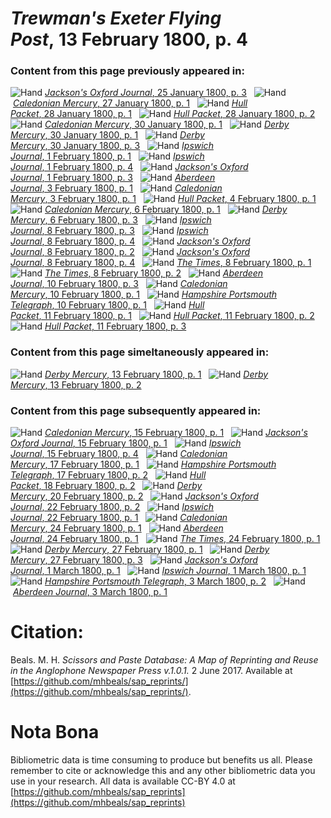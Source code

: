 # *Trewman's Exeter Flying Post*, 13 February 1800, p. 4  
  
### Content from this page previously appeared in:  
![Hand](http://scissorsandpaste.net/wp-content/uploads/2017/06/smallhandpointer.png) [*Jackson's Oxford Journal*, 25 January 1800, p. 3](https://mhbeals.github.io/sap_html/Jackson's-Oxford-Journal/Jackson's-Oxford-Journal-25-January-1800-p-3)  
![Hand](http://scissorsandpaste.net/wp-content/uploads/2017/06/smallhandpointer.png) [*Caledonian Mercury*, 27 January 1800, p. 1](https://mhbeals.github.io/sap_html/Caledonian-Mercury/Caledonian-Mercury-27-January-1800-p-1)  
![Hand](http://scissorsandpaste.net/wp-content/uploads/2017/06/smallhandpointer.png) [*Hull Packet*, 28 January 1800, p. 1](https://mhbeals.github.io/sap_html/Hull-Packet/Hull-Packet-28-January-1800-p-1)  
![Hand](http://scissorsandpaste.net/wp-content/uploads/2017/06/smallhandpointer.png) [*Hull Packet*, 28 January 1800, p. 2](https://mhbeals.github.io/sap_html/Hull-Packet/Hull-Packet-28-January-1800-p-2)  
![Hand](http://scissorsandpaste.net/wp-content/uploads/2017/06/smallhandpointer.png) [*Caledonian Mercury*, 30 January 1800, p. 1](https://mhbeals.github.io/sap_html/Caledonian-Mercury/Caledonian-Mercury-30-January-1800-p-1)  
![Hand](http://scissorsandpaste.net/wp-content/uploads/2017/06/smallhandpointer.png) [*Derby Mercury*, 30 January 1800, p. 1](https://mhbeals.github.io/sap_html/Derby-Mercury/Derby-Mercury-30-January-1800-p-1)  
![Hand](http://scissorsandpaste.net/wp-content/uploads/2017/06/smallhandpointer.png) [*Derby Mercury*, 30 January 1800, p. 3](https://mhbeals.github.io/sap_html/Derby-Mercury/Derby-Mercury-30-January-1800-p-3)  
![Hand](http://scissorsandpaste.net/wp-content/uploads/2017/06/smallhandpointer.png) [*Ipswich Journal*, 1 February 1800, p. 1](https://mhbeals.github.io/sap_html/Ipswich-Journal/Ipswich-Journal-1-February-1800-p-1)  
![Hand](http://scissorsandpaste.net/wp-content/uploads/2017/06/smallhandpointer.png) [*Ipswich Journal*, 1 February 1800, p. 4](https://mhbeals.github.io/sap_html/Ipswich-Journal/Ipswich-Journal-1-February-1800-p-4)  
![Hand](http://scissorsandpaste.net/wp-content/uploads/2017/06/smallhandpointer.png) [*Jackson's Oxford Journal*, 1 February 1800, p. 3](https://mhbeals.github.io/sap_html/Jackson's-Oxford-Journal/Jackson's-Oxford-Journal-1-February-1800-p-3)  
![Hand](http://scissorsandpaste.net/wp-content/uploads/2017/06/smallhandpointer.png) [*Aberdeen Journal*, 3 February 1800, p. 1](https://mhbeals.github.io/sap_html/Aberdeen-Journal/Aberdeen-Journal-3-February-1800-p-1)  
![Hand](http://scissorsandpaste.net/wp-content/uploads/2017/06/smallhandpointer.png) [*Caledonian Mercury*, 3 February 1800, p. 1](https://mhbeals.github.io/sap_html/Caledonian-Mercury/Caledonian-Mercury-3-February-1800-p-1)  
![Hand](http://scissorsandpaste.net/wp-content/uploads/2017/06/smallhandpointer.png) [*Hull Packet*, 4 February 1800, p. 1](https://mhbeals.github.io/sap_html/Hull-Packet/Hull-Packet-4-February-1800-p-1)  
![Hand](http://scissorsandpaste.net/wp-content/uploads/2017/06/smallhandpointer.png) [*Caledonian Mercury*, 6 February 1800, p. 1](https://mhbeals.github.io/sap_html/Caledonian-Mercury/Caledonian-Mercury-6-February-1800-p-1)  
![Hand](http://scissorsandpaste.net/wp-content/uploads/2017/06/smallhandpointer.png) [*Derby Mercury*, 6 February 1800, p. 3](https://mhbeals.github.io/sap_html/Derby-Mercury/Derby-Mercury-6-February-1800-p-3)  
![Hand](http://scissorsandpaste.net/wp-content/uploads/2017/06/smallhandpointer.png) [*Ipswich Journal*, 8 February 1800, p. 3](https://mhbeals.github.io/sap_html/Ipswich-Journal/Ipswich-Journal-8-February-1800-p-3)  
![Hand](http://scissorsandpaste.net/wp-content/uploads/2017/06/smallhandpointer.png) [*Ipswich Journal*, 8 February 1800, p. 4](https://mhbeals.github.io/sap_html/Ipswich-Journal/Ipswich-Journal-8-February-1800-p-4)  
![Hand](http://scissorsandpaste.net/wp-content/uploads/2017/06/smallhandpointer.png) [*Jackson's Oxford Journal*, 8 February 1800, p. 2](https://mhbeals.github.io/sap_html/Jackson's-Oxford-Journal/Jackson's-Oxford-Journal-8-February-1800-p-2)  
![Hand](http://scissorsandpaste.net/wp-content/uploads/2017/06/smallhandpointer.png) [*Jackson's Oxford Journal*, 8 February 1800, p. 4](https://mhbeals.github.io/sap_html/Jackson's-Oxford-Journal/Jackson's-Oxford-Journal-8-February-1800-p-4)  
![Hand](http://scissorsandpaste.net/wp-content/uploads/2017/06/smallhandpointer.png) [*The Times*, 8 February 1800, p. 1](https://mhbeals.github.io/sap_html/The-Times/The-Times-8-February-1800-p-1)  
![Hand](http://scissorsandpaste.net/wp-content/uploads/2017/06/smallhandpointer.png) [*The Times*, 8 February 1800, p. 2](https://mhbeals.github.io/sap_html/The-Times/The-Times-8-February-1800-p-2)  
![Hand](http://scissorsandpaste.net/wp-content/uploads/2017/06/smallhandpointer.png) [*Aberdeen Journal*, 10 February 1800, p. 3](https://mhbeals.github.io/sap_html/Aberdeen-Journal/Aberdeen-Journal-10-February-1800-p-3)  
![Hand](http://scissorsandpaste.net/wp-content/uploads/2017/06/smallhandpointer.png) [*Caledonian Mercury*, 10 February 1800, p. 1](https://mhbeals.github.io/sap_html/Caledonian-Mercury/Caledonian-Mercury-10-February-1800-p-1)  
![Hand](http://scissorsandpaste.net/wp-content/uploads/2017/06/smallhandpointer.png) [*Hampshire Portsmouth Telegraph*, 10 February 1800, p. 1](https://mhbeals.github.io/sap_html/Hampshire-Portsmouth-Telegraph/Hampshire-Portsmouth-Telegraph-10-February-1800-p-1)  
![Hand](http://scissorsandpaste.net/wp-content/uploads/2017/06/smallhandpointer.png) [*Hull Packet*, 11 February 1800, p. 1](https://mhbeals.github.io/sap_html/Hull-Packet/Hull-Packet-11-February-1800-p-1)  
![Hand](http://scissorsandpaste.net/wp-content/uploads/2017/06/smallhandpointer.png) [*Hull Packet*, 11 February 1800, p. 2](https://mhbeals.github.io/sap_html/Hull-Packet/Hull-Packet-11-February-1800-p-2)  
![Hand](http://scissorsandpaste.net/wp-content/uploads/2017/06/smallhandpointer.png) [*Hull Packet*, 11 February 1800, p. 3](https://mhbeals.github.io/sap_html/Hull-Packet/Hull-Packet-11-February-1800-p-3)  
  
### Content from this page simeltaneously appeared in:  
![Hand](http://scissorsandpaste.net/wp-content/uploads/2017/06/smallhandpointer.png) [*Derby Mercury*, 13 February 1800, p. 1](https://mhbeals.github.io/sap_html/Derby-Mercury/Derby-Mercury-13-February-1800-p-1)  
![Hand](http://scissorsandpaste.net/wp-content/uploads/2017/06/smallhandpointer.png) [*Derby Mercury*, 13 February 1800, p. 2](https://mhbeals.github.io/sap_html/Derby-Mercury/Derby-Mercury-13-February-1800-p-2)  
  
### Content from this page subsequently appeared in:  
![Hand](http://scissorsandpaste.net/wp-content/uploads/2017/06/smallhandpointer.png) [*Caledonian Mercury*, 15 February 1800, p. 1](https://mhbeals.github.io/sap_html/Caledonian-Mercury/Caledonian-Mercury-15-February-1800-p-1)  
![Hand](http://scissorsandpaste.net/wp-content/uploads/2017/06/smallhandpointer.png) [*Jackson's Oxford Journal*, 15 February 1800, p. 1](https://mhbeals.github.io/sap_html/Jackson's-Oxford-Journal/Jackson's-Oxford-Journal-15-February-1800-p-1)  
![Hand](http://scissorsandpaste.net/wp-content/uploads/2017/06/smallhandpointer.png) [*Ipswich Journal*, 15 February 1800, p. 4](https://mhbeals.github.io/sap_html/Ipswich-Journal/Ipswich-Journal-15-February-1800-p-4)  
![Hand](http://scissorsandpaste.net/wp-content/uploads/2017/06/smallhandpointer.png) [*Caledonian Mercury*, 17 February 1800, p. 1](https://mhbeals.github.io/sap_html/Caledonian-Mercury/Caledonian-Mercury-17-February-1800-p-1)  
![Hand](http://scissorsandpaste.net/wp-content/uploads/2017/06/smallhandpointer.png) [*Hampshire Portsmouth Telegraph*, 17 February 1800, p. 2](https://mhbeals.github.io/sap_html/Hampshire-Portsmouth-Telegraph/Hampshire-Portsmouth-Telegraph-17-February-1800-p-2)  
![Hand](http://scissorsandpaste.net/wp-content/uploads/2017/06/smallhandpointer.png) [*Hull Packet*, 18 February 1800, p. 2](https://mhbeals.github.io/sap_html/Hull-Packet/Hull-Packet-18-February-1800-p-2)  
![Hand](http://scissorsandpaste.net/wp-content/uploads/2017/06/smallhandpointer.png) [*Derby Mercury*, 20 February 1800, p. 2](https://mhbeals.github.io/sap_html/Derby-Mercury/Derby-Mercury-20-February-1800-p-2)  
![Hand](http://scissorsandpaste.net/wp-content/uploads/2017/06/smallhandpointer.png) [*Jackson's Oxford Journal*, 22 February 1800, p. 2](https://mhbeals.github.io/sap_html/Jackson's-Oxford-Journal/Jackson's-Oxford-Journal-22-February-1800-p-2)  
![Hand](http://scissorsandpaste.net/wp-content/uploads/2017/06/smallhandpointer.png) [*Ipswich Journal*, 22 February 1800, p. 1](https://mhbeals.github.io/sap_html/Ipswich-Journal/Ipswich-Journal-22-February-1800-p-1)  
![Hand](http://scissorsandpaste.net/wp-content/uploads/2017/06/smallhandpointer.png) [*Caledonian Mercury*, 24 February 1800, p. 1](https://mhbeals.github.io/sap_html/Caledonian-Mercury/Caledonian-Mercury-24-February-1800-p-1)  
![Hand](http://scissorsandpaste.net/wp-content/uploads/2017/06/smallhandpointer.png) [*Aberdeen Journal*, 24 February 1800, p. 1](https://mhbeals.github.io/sap_html/Aberdeen-Journal/Aberdeen-Journal-24-February-1800-p-1)  
![Hand](http://scissorsandpaste.net/wp-content/uploads/2017/06/smallhandpointer.png) [*The Times*, 24 February 1800, p. 1](https://mhbeals.github.io/sap_html/The-Times/The-Times-24-February-1800-p-1)  
![Hand](http://scissorsandpaste.net/wp-content/uploads/2017/06/smallhandpointer.png) [*Derby Mercury*, 27 February 1800, p. 1](https://mhbeals.github.io/sap_html/Derby-Mercury/Derby-Mercury-27-February-1800-p-1)  
![Hand](http://scissorsandpaste.net/wp-content/uploads/2017/06/smallhandpointer.png) [*Derby Mercury*, 27 February 1800, p. 3](https://mhbeals.github.io/sap_html/Derby-Mercury/Derby-Mercury-27-February-1800-p-3)  
![Hand](http://scissorsandpaste.net/wp-content/uploads/2017/06/smallhandpointer.png) [*Jackson's Oxford Journal*, 1 March 1800, p. 1](https://mhbeals.github.io/sap_html/Jackson's-Oxford-Journal/Jackson's-Oxford-Journal-1-March-1800-p-1)  
![Hand](http://scissorsandpaste.net/wp-content/uploads/2017/06/smallhandpointer.png) [*Ipswich Journal*, 1 March 1800, p. 1](https://mhbeals.github.io/sap_html/Ipswich-Journal/Ipswich-Journal-1-March-1800-p-1)  
![Hand](http://scissorsandpaste.net/wp-content/uploads/2017/06/smallhandpointer.png) [*Hampshire Portsmouth Telegraph*, 3 March 1800, p. 2](https://mhbeals.github.io/sap_html/Hampshire-Portsmouth-Telegraph/Hampshire-Portsmouth-Telegraph-3-March-1800-p-2)  
![Hand](http://scissorsandpaste.net/wp-content/uploads/2017/06/smallhandpointer.png) [*Aberdeen Journal*, 3 March 1800, p. 1](https://mhbeals.github.io/sap_html/Aberdeen-Journal/Aberdeen-Journal-3-March-1800-p-1)  


# Citation: 

Beals. M. H. *Scissors and Paste Database: A Map of Reprinting and Reuse in the Anglophone Newspaper Press v.1.0.1.* 2 June 2017. Available at [https://github.com/mhbeals/sap_reprints/](https://github.com/mhbeals/sap_reprints/). 

# Nota Bona

Bibliometric data is time consuming to produce but benefits us all. Please remember to cite or acknowledge this and any other bibliometric data you use in your research. All data is available CC-BY 4.0 at [https://github.com/mhbeals/sap_reprints](https://github.com/mhbeals/sap_reprints)